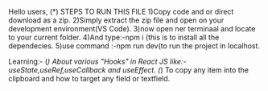 Hello users,
(*) STEPS TO RUN THIS FILE
    1)Copy code and or direct download as a zip.
    2)Simply extract the zip file and open on your development environment(VS Code).
    3)now open ner terminaal and locate to your current folder. 
    4)And type:-npm i (this is to install all the dependecies.
    5)use command :-npm run dev(to run the project in localhost.
    
Learning:-
(*) About various "Hooks" in React JS like:-useState,useRef,useCallback and useEffect.
(*) To copy any item into the clipboard and how to target any field or textfield.

    
   

